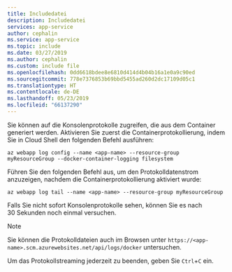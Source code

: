 ```yaml
---
title: Includedatei
description: Includedatei
services: app-service
author: cephalin
ms.service: app-service
ms.topic: include
ms.date: 03/27/2019
ms.author: cephalin
ms.custom: include file
ms.openlocfilehash: 0dd6618bdee8e6810d414d4b04b16a1e0a9c90ed
ms.sourcegitcommit: 778e7376853b69bbd5455ad260d2dc17109d05c1
ms.translationtype: HT
ms.contentlocale: de-DE
ms.lasthandoff: 05/23/2019
ms.locfileid: "66137290"
---
```

Sie können auf die Konsolenprotokolle zugreifen, die aus dem Container generiert werden. Aktivieren Sie zuerst die Containerprotokollierung, indem Sie in Cloud Shell den folgenden Befehl ausführen:

```azurecli-interactive
az webapp log config --name <app-name> --resource-group myResourceGroup --docker-container-logging filesystem
```

Führen Sie den folgenden Befehl aus, um den Protokolldatenstrom anzuzeigen, nachdem die Containerprotokollierung aktiviert wurde:

```azurecli-interactive
az webapp log tail --name <app-name> --resource-group myResourceGroup
```

Falls Sie nicht sofort Konsolenprotokolle sehen, können Sie es nach 30 Sekunden noch einmal versuchen.

> [!NOTE]
> Sie können die Protokolldateien auch im Browsen unter `https://<app-name>.scm.azurewebsites.net/api/logs/docker` untersuchen.

Um das Protokollstreaming jederzeit zu beenden, geben Sie `Ctrl`+`C` ein.
